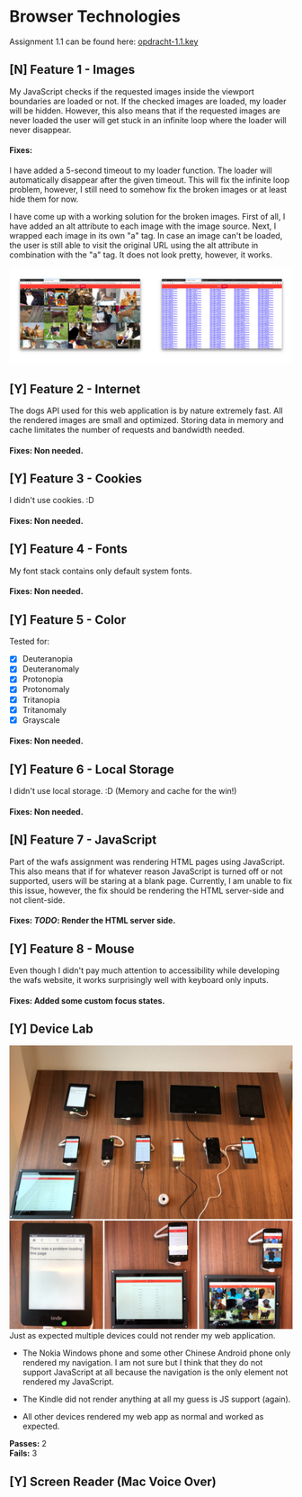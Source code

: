 # Browser Technologies

Assignment 1.1 can be found here: [opdracht-1.1.key](https://github.com/Jamerrone/browser-technologies/tree/master/opdracht1)

## [N] Feature 1 - Images
My JavaScript checks if the requested images inside the viewport boundaries are loaded or not. If the checked images are loaded, my loader will be hidden. However, this also means that if the requested images are never loaded the user will get stuck in an infinite loop where the loader will never disappear.

#### Fixes:
I have added a 5-second timeout to my loader function. The loader will automatically disappear after the given timeout. This will fix the infinite loop problem, however, I still need to somehow fix the broken images or at least hide them for now.

I have come up with a working solution for the broken images. First of all, I have added an alt attribute to each image with the image source. Next, I wrapped each image in its own "a" tag. In case an image can't be loaded, the user is still able to visit the original URL using the alt attribute in combination with the "a" tag. It does not look pretty, however, it works.

![](./static/images/image.png)


## [Y] Feature 2 - Internet
The dogs API used for this web application is by nature extremely fast. All the rendered images are small and optimized. Storing data in memory and cache limitates the number of requests and bandwidth needed.

#### Fixes: Non needed.

## [Y] Feature 3 - Cookies
I didn't use cookies. :D

#### Fixes: Non needed.

## [Y] Feature 4 - Fonts
My font stack contains only default system fonts.

#### Fixes: Non needed.

## [Y] Feature 5 - Color
Tested for:
- [x] Deuteranopia
- [x] Deuteranomaly
- [x] Protonopia
- [x] Protonomaly
- [x] Tritanopia
- [x] Tritanomaly
- [x] Grayscale

#### Fixes: Non needed.

## [Y] Feature 6 - Local Storage
I didn't use local storage. :D (Memory and cache for the win!)

#### Fixes: Non needed.

## [N] Feature 7 - JavaScript
Part of the wafs assignment was rendering HTML pages using JavaScript. This also means that if for whatever reason JavaScript is turned off or not supported, users will be staring at a blank page. Currently, I am unable to fix this issue, however, the fix should be rendering the HTML server-side and not client-side.

#### Fixes: *TODO*: Render the HTML server side.

## [Y] Feature 8 - Mouse
Even though I didn't pay much attention to accessibility while developing the wafs website, it works surprisingly well with keyboard only inputs.

#### Fixes: Added some custom focus states.

## [Y] Device Lab
![](./static/images/device-lab.jpeg)
Just as expected multiple devices could not render my web application.

* The Nokia Windows phone and some other Chinese Android phone only rendered my navigation. I am not sure but I think that they do not support JavaScript at all because the navigation is the only element not rendered my JavaScript.

* The Kindle did not render anything at all my guess is JS support (again).

* All other devices rendered my web app as normal and worked as expected.

**Passes:** 2<br>
**Fails:** 3

## [Y] Screen Reader (Mac Voice Over)
